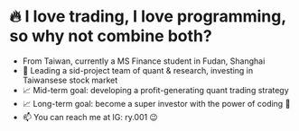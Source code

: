 # 🔥 I love trading, I love programming, so why not combine both?
- From Taiwan, currently a MS Finance student in Fudan, Shanghai
- 🏀 Leading a sid-project team of quant & research, investing in Taiwansese stock market
- 📈 Mid-term goal: developing a profit-generating quant trading strategy
- 📈 Long-term goal: become a super investor with the power of coding 🐯
- 📫 You can reach me at IG: ry.001 😉

